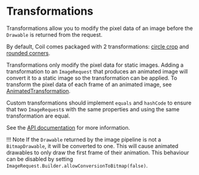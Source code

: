 # Transformations

Transformations allow you to modify the pixel data of an image before the `Drawable` is returned from the request.

By default, Coil comes packaged with 2 transformations: [circle crop](/coil/api/coil-core/coil3.transform/-circle-crop-transformation/) and [rounded corners](/coil/api/coil-core/coil3.transform/-rounded-corners-transformation/).

Transformations only modify the pixel data for static images. Adding a transformation to an `ImageRequest` that produces an animated image will convert it to a static image so the transformation can be applied. To transform the pixel data of each frame of an animated image, see [AnimatedTransformation](/coil/api/coil-gif/coil3.transform/-animated-transformation/).

Custom transformations should implement `equals` and `hashCode` to ensure that two `ImageRequest`s with the same properties and using the same transformation are equal.

See the [API documentation](/coil/api/coil-core/coil3.transform/-transformation/) for more information.

!!! Note
    If the `Drawable` returned by the image pipeline is not a `BitmapDrawable`, it will be converted to one. This will cause animated drawables to only draw the first frame of their animation. This behaviour can be disabled by setting `ImageRequest.Builder.allowConversionToBitmap(false)`.
